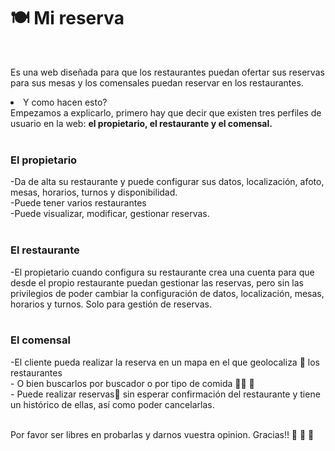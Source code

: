 <h1> 🍽️  Mi reserva</h1><br>

Es una web diseñada para que los restaurantes puedan ofertar sus reservas para sus mesas y los comensales puedan reservar en los restaurantes.<br> 
<li>Y como hacen esto?</li>
Empezamos a explicarlo, primero hay que decir que existen tres perfiles de usuario en la web: <b>el propietario, el restaurante y el comensal.</b><br><br>

  <h3>El propietario</h3>
  -Da de alta su restaurante y puede configurar sus datos, localización, afoto, mesas, horarios, turnos y disponibilidad.<br>
  -Puede tener varios restaurantes<br>
  -Puede visualizar, modificar, gestionar reservas.<br><br>
  <h3>  El restaurante</h3>
  -El propietario cuando configura su restaurante crea una cuenta para que desde el propio restaurante puedan gestionar las reservas, pero sin las privilegios de poder cambiar la configuración de datos, localización, mesas, horarios y turnos. Solo para gestión de reservas.<br><br>
  <h3>  El comensal</h3>
  -El cliente pueda realizar la reserva en un mapa en el que geolocaliza  📡  los restaurantes<br>
  - O bien buscarlos por buscador o por tipo de comida 🍔🍖 🍤<br>
  - Puede realizar reservas📆 sin esperar confirmación del restaurante y tiene un histórico de ellas, así como poder cancelarlas.<br><br>


Por favor ser libres en probarlas y darnos vuestra opinion. Gracias!! 🙈 🙉 🙊
